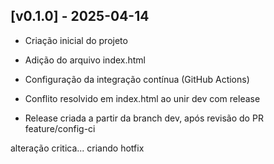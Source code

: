 
## [v0.1.0] - 2025-04-14

- Criação inicial do projeto
- Adição do arquivo index.html
- Configuração da integração contínua (GitHub Actions)


- Conflito resolvido em index.html ao unir dev com release


- Release criada a partir da branch dev, após revisão do PR feature/config-ci

alteração critica... criando hotfix 